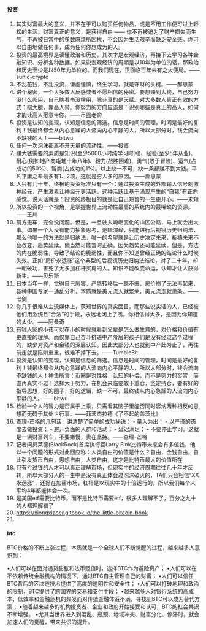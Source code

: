 
#### 投资
1. 其实财富最大的意义，并不在于可以购买任何物品，或是不用工作便可过上轻松的生活。财富真正的意义，是获得自由 —— 你不再被迫为了财产损失而生气，不再被日常中的多数麻烦所困扰，不会因为生活艰辛而缺乏安全感。你可以自由地做任何事，成为任何你想成为的人。
2. 投资的最高境界是读懂政治和历史，其次才是宏观经济，再接下去学习各种金融知识、分析各种数据。如果说宏观经济的周期是以10年为单位的话，那政治和历史至少是以50年为单位的。而我们现在，正面临百年未有之大便局。——sunlc-crypto
3. 不乱花钱，不乱投资，谦虚谨慎，终生学习，就是守财的关键。——郝思蒙
4. 讲个秘密，一个大多数人反感或者不愿相信的秘密。要想赚到大钱，自己努力没什么卵用，自己瞎看书没啥用，除非真的是天赋。对大多数人真正有效的方式：抱大腿，靠高人带。你努力的方向应该是：识别哪些是真正的高人，如何才能让高人愿意带你。——币圈老俞
5. 投资是认知的变现，认知是信息的筛选。信息是时间的管理，时间是最好的复利！钱最终都会从内心急躁的人流向内心平静的人，所以大部分时，钱会流向不缺钱的人！——bitwu
6. 任何一次泡沫都离不开天量的流动性。——投资
7. 赚大钱需要的素质是知识(至少5000小时纯学习时间)、经验(至少5年从业)、耐心(例如地产商屯地十年八年)、毅力(战胜困难)、勇气(敢于冒险)、运气(占成功的50%)、智商(占成功的1%)。以上缺一不可，缺一条都赚不到大钱。平凡平庸之辈最多有1、2项，这就是穷人多的原因。——郝思蒙
8. 人只有几十年，终极的投资标准只有一个：通过投资生成的外部输入信号刺激神经元，产生激素让神经元更活跃，这种活跃让基于涌现产生的“自我”有正向感觉。说人话就是：投资的终极目的就是让自己短暂的一生更开心。——未知
9. 所以投资的⼀个视⻆，是掌握世界上流动性最⾼的系统内的最稀缺的资源。——王川
10. 前方无车，完全没问题。但是，一旦驶入崎岖变化的山区公路，马上就会出大事。如果一个人没有能力抽象思考，逻辑演绎，只能进行后视镜历史归纳法，那么他唯一的方法就是归纳法，唯一的希望就是让历史决定未来，祈祷未来不会改变，趋势延续。他当然可能暂时正确，因为趋势还可能延续。但是，方法的内在脆弱性，导致了结论的脆弱性，而且你不知道曾经正确的结论什么时候失效。正如“房价永远涨”这个典型的后视镜历史归纳法结论，对了二十年，却一朝破功，害死了太多加杠杆买房的人。知识不能改变命运，认知才让人获得新生。——贝乐斯
11. 日本当年一样，觉得自己厉害，产能转移后一蹶不振，房价崩了无法再起来，各种中国专家一通乱分析，本质就是美元流入就繁荣，美元流走就萧条。——七剑
12. 你几乎很难从主流媒体上，获知世界的真实面目。而那些说实话的人，已经被他们用系统且“合法”的手段，永远地闭上了嘴。你相信得太多，是因为你知道的太少。——阿桑奇
13. 有钱人家的小孩可以在小的时候就看到父辈是怎么做生意的，对价格和价值有更直接的理解。而仅靠自己奋斗挤进中产阶层的孩子们是没有经过这个过程的，缺少对资产和金钱的深层认知。因此大部分人也就到中产此为止了，再往前走就是陷阱重重，很难不掉下去。——TumbleBit
14. 投资是认知的变现，认知是信息的筛选。信息是时间的管理，时间是最好的复利！钱最终都会从内心急躁的人流向内心平静的人，所以大部分时，钱会流向不缺钱的人！神鱼所言：币圈是对性格，认知的补偿，而不是努力的奖赏，简直再真实不过！选择大于努力，在机会来临要敢于重仓，坚定持仓，要有好的指导思想，好的圈子，好的逻辑，缺一不可，最终钱从内心急躁的人流向内心平静的人。——bitwu
15. 检验一个人的智力是否属于上乘，只需看其脑子里能否同时容纳两种相反的思想而无碍于其处世行事。——菲茨杰拉德《了不起的盖茨比》
16. 查理-芒格的几句话，讲清楚了简单的成功秘诀：  - 量入为出； - 以严谨的态度去做投资； - 避开负面的人群和活动； - 延迟满足； - 不要停止学习。这就是一辆财富列车，不要嫌慢，贵在坚持。——查理-芒格
17. 记者问贝莱德(BlackRock)首席执行官Larry Fink比特币未来会有多值钱，他以一个问题的形式对此回应称：人类自由的价值是什么？自由，金钱自由，自此引发货币自由，思想自由，人类自由，这才是比特币最大的价值所在
18. 只有亏过钱的人才可以真正理解市场，但现实中的经济周期往往几十年才反转，所以大部分人的一生中是没有真正体会过泡沫破灭的，TA们只会相信“XX永远涨”，还好在加密市场，杠杆是以现实中的十倍运行的，所以我们每个人平均4年都能体会一次。
19. 是美国etf需要比特币，而不是比特币需要etf，很多人理解不了，百分之九十的人都理解错了
20. https://xiongxiaoer.gitbook.io/the-little-bitcoin-book
23. 



#### btc
BTC价格的不断上涨过程，本质就是一个全球人们不断觉醒的过程，越来越多人意识到：

•人们可以在面对通货膨胀和法币贬值时，选择BTC作为避险资产；
•人们可以在不依赖传统金融机构的情况下，通过BTC自主管理自己的财富；
•人们可以信任BTC背后的区块链技术提供了高度的透明性和安全性；
•人们可以打破地理和政治的限制，BTC提供了跨国界的交易和支付手段；
•越来越多人对银行系统的高成本、低效率和金融危机的频发而对传统金融体系不满，寻找到BTC可以成为替代方案；
•随着越来越多的机构投资者、企业和政府开始接受和认可，BTC的社会共识不断增强。
•尤其当世界进入到混乱、瓶颈、地域冲突、财富分化、停滞时，就会加速人们的觉醒，带来共识的提升。
